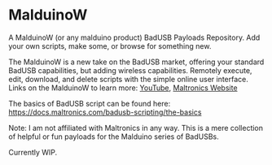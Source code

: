 # MalduinoW
A MalduinoW (or any malduino product) BadUSB Payloads Repository. Add your own scripts, make some, or browse for something new.

The MalduinoW is a new take on the BadUSB market, offering your standard BadUSB capabilities, but adding wireless capabilities. Remotely execute, edit, download, and delete scripts with the simple online user interface.
Links on the MalduinoW to learn more: [YouTube](https://youtu.be/qs9gERSV-bY), [Maltronics Website](https://maltronics.com/collections/malduinos/products/malduino-w)

The basics of BadUSB script can be found here: https://docs.maltronics.com/badusb-scripting/the-basics

Note: I am not affiliated with Maltronics in any way. This is a mere collection of helpful or fun payloads for the Malduino series of BadUSBs.

Currently WIP.

